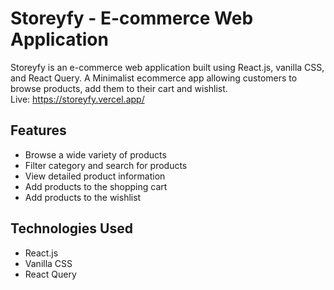 # Storeyfy - E-commerce Web Application

Storeyfy is an e-commerce web application built using React.js, vanilla CSS, and React Query. A Minimalist ecommerce app allowing customers to browse products, add them to their cart and wishlist.
<br>
Live: https://storeyfy.vercel.app/

## Features

- Browse a wide variety of products
- Filter category and search for products
- View detailed product information
- Add products to the shopping cart
- Add products to the wishlist


## Technologies Used

- React.js
- Vanilla CSS
- React Query

